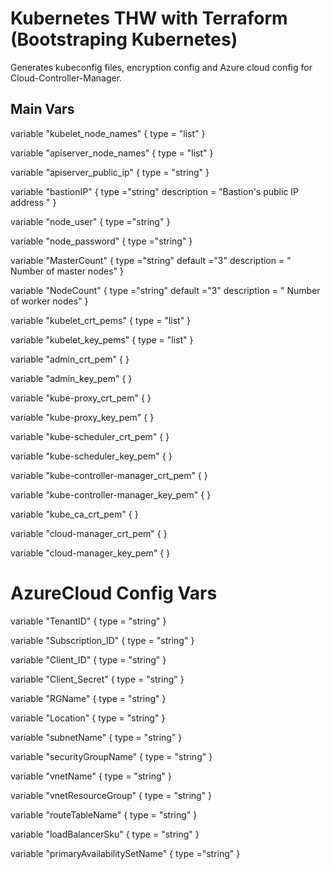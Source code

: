 # Kubernetes THW with Terraform (Bootstraping Kubernetes)

Generates kubeconfig files, encryption config and Azure cloud config for Cloud-Controller-Manager.

## Main Vars

variable "kubelet_node_names" {
  type        = "list"
}

variable "apiserver_node_names" {
  type        = "list"
}

variable "apiserver_public_ip" {
  type        = "string"
}

variable "bastionIP" {
  type ="string"
  description = "Bastion's public IP address "
}

variable "node_user" {
  type ="string"
}

variable "node_password" {
  type ="string"
}

variable "MasterCount" {
  type ="string"
  default ="3"
  description = " Number of master nodes"
}

variable "NodeCount" {
  type ="string"
  default ="3"
  description = " Number of worker nodes"
}

variable "kubelet_crt_pems" {
  type = "list"
}


variable "kubelet_key_pems" {
  type = "list"
}


variable "admin_crt_pem" {
}


variable "admin_key_pem" {
}


variable "kube-proxy_crt_pem" {
}


variable "kube-proxy_key_pem" {
}


variable "kube-scheduler_crt_pem" {
}


variable "kube-scheduler_key_pem" {
}


variable "kube-controller-manager_crt_pem" {
}

variable "kube-controller-manager_key_pem" {
}

variable "kube_ca_crt_pem" {
}

variable "cloud-manager_crt_pem" {
}

variable "cloud-manager_key_pem" {
}

# AzureCloud Config Vars
variable "TenantID" {
  type    = "string"
}

variable "Subscription_ID" {
  type    = "string"
}

variable "Client_ID" {
  type    = "string"
}

variable "Client_Secret" {
  type    = "string"
}

variable "RGName" {
  type    = "string"
}

variable "Location" {
  type = "string"
}

variable "subnetName" {
  type = "string"
}

variable "securityGroupName" {
  type = "string"
}

variable "vnetName" {
  type = "string"
}

variable "vnetResourceGroup" {
  type = "string"
}

variable "routeTableName" {
  type = "string"
}

variable "loadBalancerSku" {
  type = "string"
}

variable "primaryAvailabilitySetName" {
  type ="string"
}